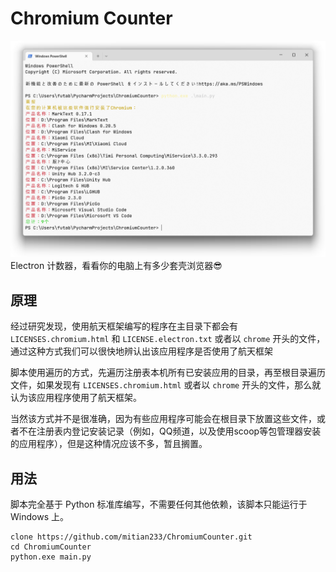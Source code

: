 # Chromium Counter
 ![img.png](img.png)
Electron 计数器，看看你的电脑上有多少套壳浏览器😎

## 原理

经过研究发现，使用航天框架编写的程序在主目录下都会有 `LICENSES.chromium.html` 和 `LICENSE.electron.txt` 或者以 `chrome` 开头的文件，通过这种方式我们可以很快地辨认出该应用程序是否使用了航天框架

脚本使用遍历的方式，先遍历注册表本机所有已安装应用的目录，再至根目录遍历文件，如果发现有 `LICENSES.chromium.html` 或者以 `chrome` 开头的文件，那么就认为该应用程序使用了航天框架。

当然该方式并不是很准确，因为有些应用程序可能会在根目录下放置这些文件，或者不在注册表内登记安装记录（例如，QQ频道，以及使用scoop等包管理器安装的应用程序），但是这种情况应该不多，暂且搁置。
## 用法

脚本完全基于 Python 标准库编写，不需要任何其他依赖，该脚本只能运行于 Windows 上。

```shell
clone https://github.com/mitian233/ChromiumCounter.git
cd ChromiumCounter
python.exe main.py
```
